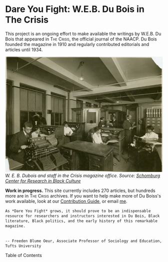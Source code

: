 # Dare You Fight: W.E.B. Du Bois in The Crisis


This project is an ongoing effort to make available the writings by W.E.B. Du Bois that appeared in <span style="font-variant:small-caps;">The Crisis</span>, the official journal of the NAACP. Du Bois founded the magazine in 1910 and regularly contributed editorials and articles until 1934.


![](/Images/crisis_office.jpeg)  
*W. E. B. Dubois and staff in the Crisis magazine office. Source: [Schomburg Center for Research in Black Culture](https://digitalcollections.nypl.org/items/8e0981a2-4aea-a10a-e040-e00a18063089)*


**Work in progress.** This site currently includes 270 articles, but hundreds more are in <span style="font-variant:small-caps;">The Crisis</span> archives. If you want to help make more of Du Boiss's work available, look at our [Contribution Guide](https://github.com/nealcaren/fightordie/blob/main/contributing.md), or email [me](mailto:nealcaren@unc.edu).

```{epigraph}
As *Dare You Fight* grows, it should prove to be an indispensable resource for researchers and instructors interested in Du Bois, Black literature, Black politics, and the early history of this remarkable magazine.


-- Freeden Blume Oeur, Associate Professor of Sociology and Education, Tufts University
```

Table of Contents

```{tableofcontents}
```
